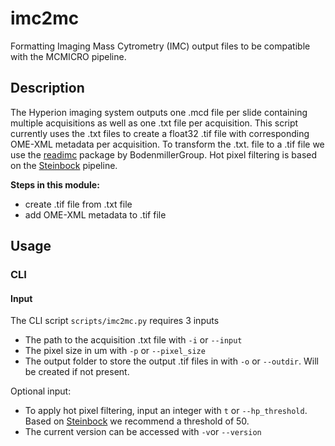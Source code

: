 # imc2mc
Formatting Imaging Mass Cytrometry (IMC) output files to be compatible with the MCMICRO pipeline.

## Description
The Hyperion imaging system outputs one .mcd file per slide containing multiple acquisitions as well as one .txt file per acquisition. This script currently uses the .txt files to create a float32 .tif file with corresponding OME-XML metadata per acquisition. To transform the .txt. file to a .tif file we use the [readimc](https://github.com/BodenmillerGroup/readimc) package by BodenmillerGroup. Hot pixel filtering is based on the [Steinbock](https://bodenmillergroup.github.io/steinbock/latest/) pipeline.

**Steps in this module:**
* create .tif file from .txt file
* add OME-XML metadata to .tif file

## Usage 

### CLI
#### Input
The CLI script `scripts/imc2mc.py` requires 3 inputs
* The path to the acquisition .txt file with `-i` or `--input`
* The pixel size in um with  `-p` or `--pixel_size`
* The output folder to store the output .tif files in with `-o` or `--outdir`. Will be created if not present.

Optional input:
* To apply hot pixel filtering, input an integer with `t` or `--hp_threshold`. Based on [Steinbock](https://bodenmillergroup.github.io/steinbock/latest/cli/preprocessing/) we recommend a threshold of 50. 
* The current version can be accessed with `-v`or `--version`

